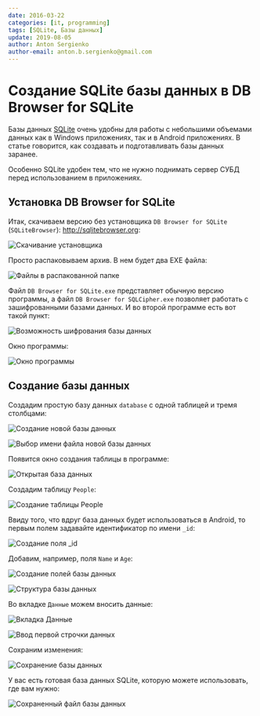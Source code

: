 ```yaml
---
date: 2016-03-22
categories: [it, programming]
tags: [SQLite, Базы данных]
update: 2019-08-05
author: Anton Sergienko
author-email: anton.b.sergienko@gmail.com
---
```


# Создание SQLite базы данных в DB Browser for SQLite

Базы данных [SQLite](https://ru.wikipedia.org/wiki/SQLite) очень удобны для работы с небольшими объемами данных как в Windows приложениях, так и в Android приложениях. В статье говорится, как создавать и подготавливать базы данных заранее.

Особенно SQLite удобен тем, что не нужно поднимать сервер СУБД перед использованием в приложениях.

## Установка DB Browser for SQLite

Итак, скачиваем версию без установщика `DB Browser for SQLite` (`SQLiteBrowser`): <http://sqlitebrowser.org>:

![Скачивание установщика](img/download.png)

Просто распаковываем архив. В нем будет два EXE файла:

![Файлы в распакованной папке](img/app_01.png)

Файл `DB Browser for SQLite.exe` представляет обычную версию программы, а файл `DB Browser for SQLCipher.exe` позволяет работать с зашифрованными базами данных. И во второй программе есть вот такой пункт:

![Возможность шифрования базы данных](img/sqlcipher.png)

Окно программы:

![Окно программы](img/app_02.png)

## Создание базы данных

Создадим простую базу данных `database` с одной таблицей и тремя столбцами:

![Создание новой базы данных](img/database_01.png)

![Выбор имени файла новой базы данных](img/database_02.png)

Появится окно создания таблицы в программе:

![Открытая база данных](img/database_03.png)

Создадим таблицу `People`:

![Создание таблицы People](img/database_04.png)

Ввиду того, что вдруг база данных будет использоваться в Android, то первым полем задавайте идентификатор по имени `_id`:

![Создание поля _id](img/database_05.png)

Добавим, например, поля `Name` и `Age`:

![Создание полей базы данных](img/database_06.png)

![Структура базы данных](img/database_07.png)

Во вкладке `Данные` можем вносить данные:

![Вкладка Данные](img/database_08.png)

![Ввод первой строчки данных](img/database_09.png)

Сохраним изменения:

![Сохранение базы данных](img/database_10.png)

У вас есть готовая база данных SQLite, которую можете использовать, где вам нужно:

![Сохраненный файл базы данных](img/database_11.png)
